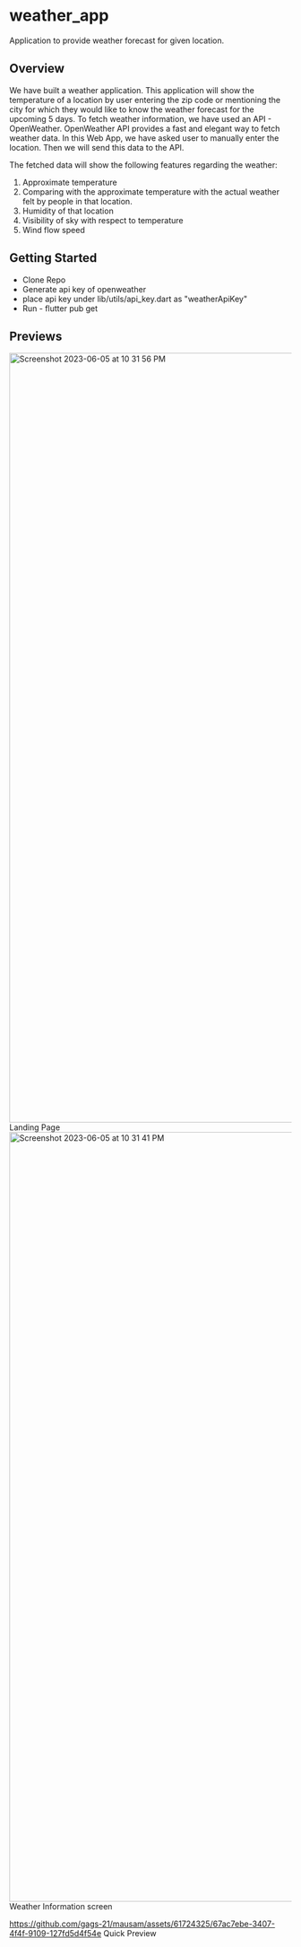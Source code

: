 # weather_app

Application to provide weather forecast for given location.

## Overview

We have built a weather application. This application will show the temperature of a location by user entering the zip code or mentioning the city for which they would like to know the weather forecast for the upcoming 5 days.
To fetch weather information, we have used an API - OpenWeather. OpenWeather API provides a fast and elegant way to fetch weather data. In this Web App, we have asked user to manually enter the location. Then we will send this data to the API.

The fetched data will show the following features regarding the weather:
1.	Approximate temperature
2.	Comparing with the approximate temperature with the actual weather felt by people in that location.
3.	Humidity of that location
4.	Visibility of sky with respect to temperature
5.	Wind flow speed

## Getting Started

- Clone Repo
- Generate api key of openweather
- place api key under lib/utils/api_key.dart as "weatherApiKey"
- Run - flutter pub get

## Previews

<img width="1373" alt="Screenshot 2023-06-05 at 10 31 56 PM" src="https://github.com/gags-21/mausam/assets/61724325/a420cf31-e237-4fdd-a2ed-e15da4d55fed">
Landing Page

<img width="1373" alt="Screenshot 2023-06-05 at 10 31 41 PM" src="https://github.com/gags-21/mausam/assets/61724325/5aa680e0-423d-49d2-925a-fdf5e7152711">
Weather Information screen

https://github.com/gags-21/mausam/assets/61724325/67ac7ebe-3407-4f4f-9109-127fd5d4f54e
Quick Preview
